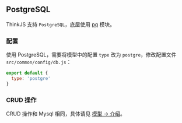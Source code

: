 ## PostgreSQL

ThinkJS 支持 `PostgreSQL`，底层使用 [pq](https://www.npmjs.com/package/pg) 模块。

### 配置

使用 PostgreSQL，需要将模型中的配置 `type` 改为 `postgre`，修改配置文件 `src/common/config/db.js`：

```js
export default {
  type: 'postgre'
}
```

### CRUD 操作

CRUD 操作和 Mysql 相同，具体请见 [模型 -> 介绍](./model_intro.html#toc-d84)。
